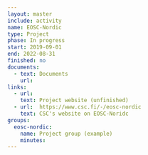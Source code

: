 ```yaml
---
layout: master
include: activity
name: EOSC-Nordic
type: Project
phase: In progress
start: 2019-09-01
end: 2022-08-31
finished: no
documents:
  - text: Documents
    url:  
links:
  - url: 
    text: Project website (unfinished)
  - url:  https://www.csc.fi/-/eosc-nordic
    text: CSC's website on EOSC-Noridc
groups:
  eosc-nordic:
    name: Project group (example)
    minutes: 
---
```

